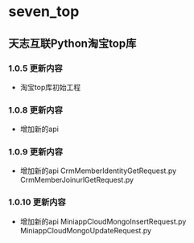 
# seven_top

## 天志互联Python淘宝top库

### 1.0.5 更新内容
* 淘宝top库初始工程

### 1.0.8 更新内容
* 增加新的api

### 1.0.9 更新内容
* 增加新的api
CrmMemberIdentityGetRequest.py
CrmMemberJoinurlGetRequest.py

### 1.0.10 更新内容
* 增加新的api
MiniappCloudMongoInsertRequest.py
MiniappCloudMongoUpdateRequest.py